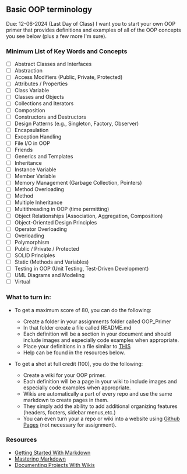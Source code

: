 ## Basic OOP terminology

Due: 12-06-2024 (Last Day of Class)
I want you to start your own OOP primer that provides definitions and examples of all of the OOP concepts you see below (plus a few more I'm sure).

### Minimum List of Key Words and Concepts
- [ ] Abstract Classes and Interfaces
- [ ] Abstraction
- [ ] Access Modifiers (Public, Private, Protected)
- [ ] Attributes / Properties
- [ ] Class Variable
- [ ] Classes and Objects
- [ ] Collections and Iterators
- [ ] Composition
- [ ] Constructors and Destructors
- [ ] Design Patterns (e.g., Singleton, Factory, Observer)
- [ ] Encapsulation
- [ ] Exception Handling
- [ ] File I/O in OOP
- [ ] Friends
- [ ] Generics and Templates
- [ ] Inheritance
- [ ] Instance Variable
- [ ] Member Variable
- [ ] Memory Management (Garbage Collection, Pointers)
- [ ] Method Overloading
- [ ] Method
- [ ] Multiple Inheritance
- [ ] Multithreading in OOP (time permitting)
- [ ] Object Relationships (Association, Aggregation, Composition)
- [ ] Object-Oriented Design Principles
- [ ] Operator Overloading
- [ ] Overloading
- [ ] Polymorphism
- [ ] Public / Private / Protected
- [ ] SOLID Principles
- [ ] Static (Methods and Variables)
- [ ] Testing in OOP (Unit Testing, Test-Driven Development)
- [ ] UML Diagrams and Modeling
- [ ] Virtual

### What to turn in:

- To get a maximum score of 80, you can do the following:
  - Create a folder in your assignments folder called OOP_Primer
  - In that folder create a file called README.md
  - Each definition will be a section in your document and should include images and especially code examples when appropriate.
  - Place your definitions in a file similar to [THIS](https://github.com/rugbyprof/2143-Object-Oriented-Programming/blob/master/Assignments/04-A04/example.md)
  - Help can be found in the resources below.
 
- To get a shot at full credit (100), you do the following:
  - Create a wiki for your OOP primer.
  - Each definition will be a page in your wiki to include images and especially code examples when appropriate.
  - Wikis are automatically a part of every repo and use the same markdown to create pages in them.
  - They simply add the ability to add additional organizing features (headers, footers, sidebar menus,etc.)
  - You can even turn your a repo or wiki into a website using [Github Pages](https://pages.github.com) (not necessary for assignment).

### Resources
- [Getting Started With Markdown](https://docs.github.com/en/get-started/writing-on-github/getting-started-with-writing-and-formatting-on-github/basic-writing-and-formatting-syntax)
- [Mastering Markdown](https://docs.github.com/en/get-started/writing-on-github/getting-started-with-writing-and-formatting-on-github/basic-writing-and-formatting-syntax)
- [Documenting Projects With Wikis](https://docs.github.com/en/communities/documenting-your-project-with-wikis/about-wikis)
